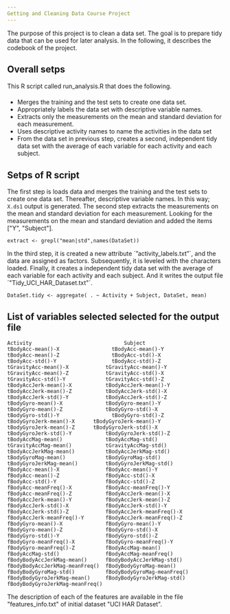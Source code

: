 ```yaml
---
Getting and Cleaning Data Course Project
---
```


The purpose of this project is to clean a data set. The goal is to prepare tidy data that can be used for later analysis.
In the following, it describes the codebook of the project.

## Overall setps

This R script called run_analysis.R that does the following. 
*	Merges the training and the test sets to create one data set.
*	Appropriately labels the data set with descriptive variable names. 
*	Extracts only the measurements on the mean and standard deviation for each measurement. 
*	Uses descriptive activity names to name the activities in the data set
*	From the data set in previous step, creates a second, independent tidy data set with the average of each variable for each activity and each subject.

## Setps of R script
The first step is loads data and merges the training and the test sets to create one data set. Thereafter,  descriptive variable names. In this way; `X.ds1` output is generated.
The second step extracts the measurements on the mean and standard deviation for each measurement. Looking for the measurements on the mean and standard deviation and added the items ["Y", "Subject"].

`extract <- grepl("mean|std",names(DataSet))`

In the third step, it is created a new attribute ´”activity_labels.txt”´, and the data are assigned as factors. Subsequently, it is leveled with the characters loaded.
Finally, it creates a independent tidy data set with the average of each variable for each activity and each subject. And it writes the output file ´"Tidy_UCI_HAR_Dataset.txt"´.

`DataSet.tidy <- aggregate( . ~ Activity + Subject, DataSet, mean)`

## List of variables selected selected for the output file
```{r}
Activity						      Subject
tBodyAcc-mean()-X				  tBodyAcc-mean()-Y
tBodyAcc-mean()-Z				  tBodyAcc-std()-X
tBodyAcc-std()-Y				  tBodyAcc-std()-Z
tGravityAcc-mean()-X			tGravityAcc-mean()-Y
tGravityAcc-mean()-Z			tGravityAcc-std()-X
tGravityAcc-std()-Y				tGravityAcc-std()-Z
tBodyAccJerk-mean()-X			tBodyAccJerk-mean()-Y
tBodyAccJerk-mean()-Z			tBodyAccJerk-std()-X
tBodyAccJerk-std()-Y			tBodyAccJerk-std()-Z
tBodyGyro-mean()-X				tBodyGyro-mean()-Y
tBodyGyro-mean()-Z				tBodyGyro-std()-X
tBodyGyro-std()-Y				  tBodyGyro-std()-Z
tBodyGyroJerk-mean()-X		tBodyGyroJerk-mean()-Y
tBodyGyroJerk-mean()-Z		tBodyGyroJerk-std()-X
tBodyGyroJerk-std()-Y			tBodyGyroJerk-std()-Z
tBodyAccMag-mean()				tBodyAccMag-std()
tGravityAccMag-mean()			tGravityAccMag-std()
tBodyAccJerkMag-mean()			tBodyAccJerkMag-std()
tBodyGyroMag-mean()				tBodyGyroMag-std()
tBodyGyroJerkMag-mean()			tBodyGyroJerkMag-std()
fBodyAcc-mean()-X				fBodyAcc-mean()-Y
fBodyAcc-mean()-Z				fBodyAcc-std()-X
fBodyAcc-std()-Y				fBodyAcc-std()-Z
fBodyAcc-meanFreq()-X			fBodyAcc-meanFreq()-Y
fBodyAcc-meanFreq()-Z			fBodyAccJerk-mean()-X
fBodyAccJerk-mean()-Y			fBodyAccJerk-mean()-Z
fBodyAccJerk-std()-X			fBodyAccJerk-std()-Y
fBodyAccJerk-std()-Z			fBodyAccJerk-meanFreq()-X
fBodyAccJerk-meanFreq()-Y		fBodyAccJerk-meanFreq()-Z
fBodyGyro-mean()-X				fBodyGyro-mean()-Y
fBodyGyro-mean()-Z				fBodyGyro-std()-X
fBodyGyro-std()-Y				fBodyGyro-std()-Z
fBodyGyro-meanFreq()-X			fBodyGyro-meanFreq()-Y
fBodyGyro-meanFreq()-Z			fBodyAccMag-mean()
fBodyAccMag-std()				fBodyAccMag-meanFreq()
fBodyBodyAccJerkMag-mean()		fBodyBodyAccJerkMag-std()
fBodyBodyAccJerkMag-meanFreq()	fBodyBodyGyroMag-mean()
fBodyBodyGyroMag-std()			fBodyBodyGyroMag-meanFreq()
fBodyBodyGyroJerkMag-mean()		fBodyBodyGyroJerkMag-std()
fBodyBodyGyroJerkMag-meanFreq()		
```
The description of each of the features are available in the file "features_info.txt" of initial dataset "UCI HAR Dataset".		


